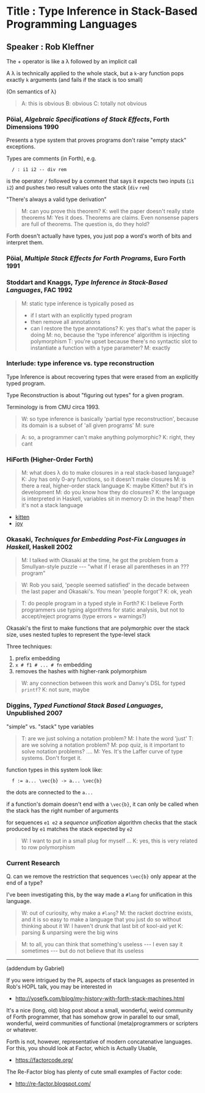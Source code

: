 # Title : Type Inference in Stack-Based Programming Languages
## Speaker : Rob Kleffner

The + operator is like a λ followed by an implicit call

A λ is technically applied to the whole stack, but a `k`-ary function pops
 exactly `k` arguments (and fails if the stack is too small)

(On semantics of λ)

> A: this is obvious
> B: obvious
> C: totally not obvious


### Pöial, _Algebraic Specifications of Stack Effects_, Forth Dimensions 1990

Presents a type system that proves programs don't raise "empty stack"
exceptions.

Types are comments (in Forth), e.g.

```
  / : i1 i2 -- div rem
```

is the operator `/` followed by a comment that says it expects two inputs
(`i1` `i2`) and pushes two result values onto the stack (`div` `rem`)

"There's always a valid type derivation"

> M: can you prove this theorem?
> K: well the paper doesn't really state theorems
> M: Yes it does. Theorems are claims. Even nonsense papers are full of
>    theorems. The question is, do they hold? 

Forth doesn't actually have types, you just pop a word's worth of bits and
interpret them.


### Pöial, _Multiple Stack Effects for Forth Programs_, Euro Forth 1991


### Stoddart and Knaggs, _Type Inference in Stack-Based Languages_, FAC 1992

> M: static type inference is typically posed as
>    - if I start with an explicitly typed program
>    - then remove all annotations
>    - can I restore the type annotations?
> K: yes that's what the paper is doing
> M: no, because the 'type inference' algorithm is injecting polymorphism
> T: you're upset because there's no syntactic slot to instantiate a function
>    with a type parameter?
> M: exactly

### Interlude: type inference vs. type reconstruction

Type Inference is about recovering types that were erased from an explicitly
typed program.

Type Reconstruction is about "figuring out types" for a given program.

Terminology is from CMU circa 1993.

> W: so type inference is basically 'partial type reconstruction', because
>    its domain is a subset of 'all given programs'
> M: sure

> A: so, a programmer can't make anything polymorphic?
> K: right, they cant


### HiForth (Higher-Order Forth)

> M: what does λ do to make closures in a real stack-based language?
> K: Joy has only 0-ary functions, so it doesn't make closures
> M: is there a real, higher-order stack language
> K: maybe Kitten? but it's in development
> M: do you know how they do closures?
> K: the language is interpreted in Haskell, variables sit in memory
> D: in the heap? then it's not a stack language

- [kitten](http://kittenlang.org/)
- [joy](https://en.wikipedia.org/wiki/Joy_(programming_language))


### Okasaki, _Techniques for Embedding Post-Fix Languages in Haskell_, Haskell 2002

> M: I talked with Okasaki at the time, he got the problem from a Smullyan-style
>    puzzle --- "what if I erase all parentheses in an ??? program"

> W: Rob you said, 'people seemed satisfied' in the decade between the last
>    paper and Okasaki's. You mean 'people forgot'?
> K: ok, yeah

> T: do people program in a typed style in Forth?
> K: I believe Forth programmers use typing algorithms for static analysis,
>    but not to accept/reject programs (type errors = warnings?)

Okasaki's the first to make functions that are polymorphic over the stack size,
uses nested tuples to represent the type-level stack

Three techniques:

1. prefix embedding
2. `x # f1 # ... # fn` embedding
3. removes the hashes with higher-rank polymorphism

> W: any connection between this work and Danvy's DSL for typed `printf`?
> K: not sure, maybe


### Diggins, _Typed Functional Stack Based Languages_, Unpublished 2007

"simple" vs. "stack" type variables

> T: are we just solving a notation problem?
> M: I hate the word 'just'
> T: are we solving a notation problem?
> M: pop quiz, is it important to solve notation problems?
> ....
> M: Yes. It's the Laffer curve of type systems. Don't forget it.

function types in this system look like:

```
  f := a... \vec{b} -> a... \vec{b}
```

the dots are connected to the `a...`

if a function's domain doesn't end with a `\vec{b}`, it can only be called when
the stack has the right number of arguments

for sequences `e1 e2` a _sequence unification_ algorithm checks that the
stack produced by `e1` matches the stack expected by `e2`

> W: I want to put in a small plug for myself ...
> K: yes, this is very related to row polymorphism


### Current Research

Q. can we remove the restriction that sequences `\vec{b}` only appear at
   the end of a type?

I've been investigating this, by the way made a `#lang` for unification
in this language.

> W: out of curiosity, why make a `#lang`?
> M: the racket doctrine exists, and it is so easy to make a language that
>    you just do so without thinking about it
> W: I haven't drunk that last bit of kool-aid yet
> K: parsing & unparsing were the big wins


> M: to all, you can think that something's useless --- I even say it sometimes
>    --- but do not believe that its useless

- - -

(addendum by Gabriel)

If you were intrigued by the PL aspects of stack languages as presented in
Rob's HOPL talk, you may be interested in

- http://yosefk.com/blog/my-history-with-forth-stack-machines.html

It's a nice (long, old) blog post about a small, wonderful, weird community of
Forth programmer, that has somehow grow in parallel to our small, wonderful,
weird communities of functional (meta)programmers or scripters or whatever.

Forth is not, however, representative of modern concatenative languages. For
this, you should look at Factor, which is Actually Usable,

- https://factorcode.org/

The Re-Factor blog has plenty of cute small examples of Factor code:

- http://re-factor.blogspot.com/
